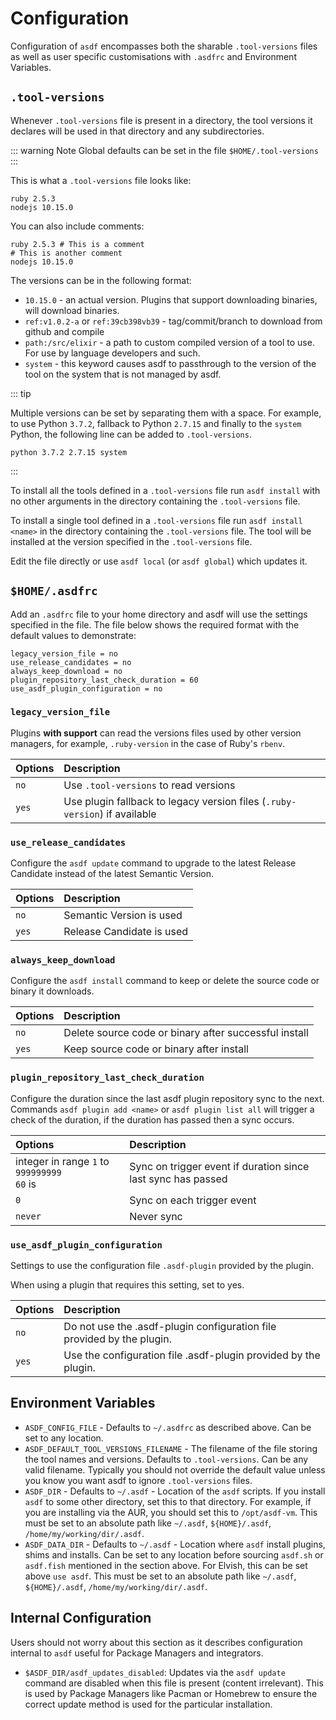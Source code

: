# Configuration

Configuration of `asdf` encompasses both the sharable `.tool-versions` files as well as user specific customisations with `.asdfrc` and Environment Variables.

## `.tool-versions`

Whenever `.tool-versions` file is present in a directory, the tool versions it declares will be used in that directory and any subdirectories.

::: warning Note
Global defaults can be set in the file `$HOME/.tool-versions`
:::

This is what a `.tool-versions` file looks like:

```:no-line-numbers
ruby 2.5.3
nodejs 10.15.0
```

You can also include comments:

```:no-line-numbers
ruby 2.5.3 # This is a comment
# This is another comment
nodejs 10.15.0
```

The versions can be in the following format:

- `10.15.0` - an actual version. Plugins that support downloading binaries, will download binaries.
- `ref:v1.0.2-a` or `ref:39cb398vb39` - tag/commit/branch to download from github and compile
- `path:/src/elixir` - a path to custom compiled version of a tool to use. For use by language developers and such.
- `system` - this keyword causes asdf to passthrough to the version of the tool on the system that is not managed by asdf.

::: tip

Multiple versions can be set by separating them with a space. For example, to use Python `3.7.2`, fallback to Python `2.7.15` and finally to the `system` Python, the following line can be added to `.tool-versions`.

```:no-line-numbers
python 3.7.2 2.7.15 system
```

:::

To install all the tools defined in a `.tool-versions` file run `asdf install` with no other arguments in the directory containing the `.tool-versions` file.

To install a single tool defined in a `.tool-versions` file run `asdf install <name>` in the directory containing the `.tool-versions` file. The tool will be installed at the version specified in the `.tool-versions` file.

Edit the file directly or use `asdf local` (or `asdf global`) which updates it.

## `$HOME/.asdfrc`

Add an `.asdfrc` file to your home directory and asdf will use the settings specified in the file. The file below shows the required format with the default values to demonstrate:

```:no-line-numbers
legacy_version_file = no
use_release_candidates = no
always_keep_download = no
plugin_repository_last_check_duration = 60
use_asdf_plugin_configuration = no
```

### `legacy_version_file`

Plugins **with support** can read the versions files used by other version managers, for example, `.ruby-version` in the case of Ruby's `rbenv`.

| Options                                                    | Description                                                                |
| :--------------------------------------------------------- | :------------------------------------------------------------------------- |
| `no` <Badge type="tip" text="default" vertical="middle" /> | Use `.tool-versions` to read versions                                      |
| `yes`                                                      | Use plugin fallback to legacy version files (`.ruby-version`) if available |

### `use_release_candidates`

Configure the `asdf update` command to upgrade to the latest Release Candidate instead of the latest Semantic Version.

| Options                                                    | Description               |
| :--------------------------------------------------------- | :------------------------ |
| `no` <Badge type="tip" text="default" vertical="middle" /> | Semantic Version is used  |
| `yes`                                                      | Release Candidate is used |

### `always_keep_download`

Configure the `asdf install` command to keep or delete the source code or binary it downloads.

| Options                                                    | Description                                           |
| :--------------------------------------------------------- | :---------------------------------------------------- |
| `no` <Badge type="tip" text="default" vertical="middle" /> | Delete source code or binary after successful install |
| `yes`                                                      | Keep source code or binary after install              |

### `plugin_repository_last_check_duration`

Configure the duration since the last asdf plugin repository sync to the next. Commands `asdf plugin add <name>` or `asdf plugin list all` will trigger a check of the duration, if the duration has passed then a sync occurs.

| Options                                                                                                 | Description                                                  |
| :------------------------------------------------------------------------------------------------------ | :----------------------------------------------------------- |
| integer in range `1` to `999999999` <br/> `60` is <Badge type="tip" text="default" vertical="middle" /> | Sync on trigger event if duration since last sync has passed |
| `0`                                                                                                     | Sync on each trigger event                                   |
| `never`                                                                                                 | Never sync                                                   |

### `use_asdf_plugin_configuration`

Settings to use the configuration file `.asdf-plugin` provided by the plugin.

When using a plugin that requires this setting, set to yes.

| Options                                                    | Description                                                            |
| :--------------------------------------------------------- |:-----------------------------------------------------------------------|
| `no` <Badge type="tip" text="default" vertical="middle" /> | Do not use the .asdf-plugin configuration file provided by the plugin. |
| `yes`                                                      | Use the configuration file .asdf-plugin provided by the plugin.        |


## Environment Variables

- `ASDF_CONFIG_FILE` - Defaults to `~/.asdfrc` as described above. Can be set to any location.
- `ASDF_DEFAULT_TOOL_VERSIONS_FILENAME` - The filename of the file storing the tool names and versions. Defaults to `.tool-versions`. Can be any valid filename. Typically you should not override the default value unless you know you want asdf to ignore `.tool-versions` files.
- `ASDF_DIR` - Defaults to `~/.asdf` - Location of the `asdf` scripts. If you install `asdf` to some other directory, set this to that directory. For example, if you are installing via the AUR, you should set this to `/opt/asdf-vm`. This must be set to an absolute path like `~/.asdf`, `${HOME}/.asdf`, `/home/my/working/dir/.asdf`.
- `ASDF_DATA_DIR` - Defaults to `~/.asdf` - Location where `asdf` install plugins, shims and installs. Can be set to any location before sourcing `asdf.sh` or `asdf.fish` mentioned in the section above. For Elvish, this can be set above `use asdf`. This must be set to an absolute path like `~/.asdf`, `${HOME}/.asdf`, `/home/my/working/dir/.asdf`.

## Internal Configuration

Users should not worry about this section as it describes configuration internal to `asdf` useful for Package Managers and integrators.

- `$ASDF_DIR/asdf_updates_disabled`: Updates via the `asdf update` command are disabled when this file is present (content irrelevant). This is used by Package Managers like Pacman or Homebrew to ensure the correct update method is used for the particular installation.
